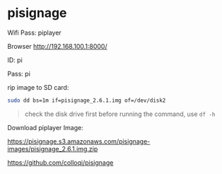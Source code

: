 # pisignage

Wifi Pass: piplayer

Browser http://192.168.100.1:8000/

ID: pi

Pass: pi

rip image to SD card:
```bash
sudo dd bs=1m if=pisignage_2.6.1.img of=/dev/disk2
```
> check the disk drive first before running the command, use `df -h`

Download piplayer Image:

https://pisignage.s3.amazonaws.com/pisignage-images/pisignage_2.6.1.img.zip

https://github.com/colloqi/pisignage
